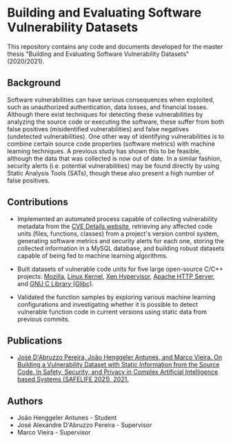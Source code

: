 # Building and Evaluating Software Vulnerability Datasets

This repository contains any code and documents developed for the master thesis "Building and Evaluating Software Vulnerability Datasets" (2020/2021).

## Background

Software vulnerabilities can have serious consequences when exploited, such as unauthorized authentication, data losses, and financial losses. Although there exist techniques for detecting these vulnerabilities by analyzing the source code or executing the software, these suffer from both false positives (misidentified vulnerabilities) and false negatives (undetected vulnerabilities). One other way of identifying vulnerabilities is to combine certain source code properties (software metrics) with machine learning techniques. A previous study has shown this to be feasible, although the data that was collected is now out of date. In a similar fashion, security alerts (i.e. potential vulnerabilities) may be found directly by using Static Analysis Tools (SATs), though these also present a high number of false positives.

## Contributions

* Implemented an automated process capable of collecting vulnerability metadata from the [CVE Details website](https://www.cvedetails.com/), retrieving any affected code units (files, functions, classes) from a project's version control system, generating software metrics and security alerts for each one, storing the collected information in a MySQL database, and building robust datasets capable of being fed to machine learning algorithms.

* Built datasets of vulnerable code units for five large open-source C/C++ projects: [Mozilla](https://github.com/mozilla/gecko-dev), [Linux Kernel](https://github.com/torvalds/linux), [Xen Hypervisor](https://xenbits.xen.org/gitweb/?p=xen.git;a=summary), [Apache HTTP Server](https://github.com/apache/httpd), and [GNU C Library (Glibc)](https://sourceware.org/git/glibc.git).

* Validated the function samples by exploring various machine learning configurations and investigating whether it is possible to detect vulnerable function code in current versions using static data from previous commits.

## Publications

* [José D'Abruzzo Pereira, João Henggeler Antunes, and Marco Vieira. On Building a Vulnerability Dataset with Static Information from the Source Code. In Safety, Security, and Privacy in Complex Artificial Intelligence based Systems (SAFELIFE 2021), 2021.](https://ieeexplore.ieee.org/abstract/document/9672589)

## Authors

* João Henggeler Antunes - Student
* José Alexandre D'Abruzzo Pereira - Supervisor
* Marco Vieira - Supervisor
